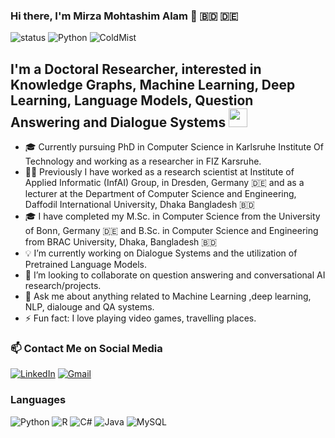 ### Hi there, I'm Mirza Mohtashim Alam 👋 🇧🇩 🇩🇪 
![status](https://img.shields.io/badge/status-up-brightgreen) ![Python](https://img.shields.io/badge/Python-%E2%99%A5%EF%B8%8F-green)  <img src="https://komarev.com/ghpvc/?username=ColdMist" alt="ColdMist" /> 
## I'm a Doctoral Researcher, interested in Knowledge Graphs, Machine Learning, Deep Learning, Language Models, Question Answering and Dialogue Systems  <img src="https://emojis.slackmojis.com/emojis/images/1531849430/4246/blob-sunglasses.gif?1531849430" width="30"/>
- 🎓 Currently pursuing PhD in Computer Science in Karlsruhe Institute Of Technology and working as a researcher in FIZ Karsruhe. 
- 🧑‍💻 Previously I have worked as a research scientist at Institute of Applied Informatic (InfAI)  Group, in Dresden, Germany 🇩🇪 and as a lecturer at the Department of Computer Science and Engineering, Daffodil International University, Dhaka Bangladesh 🇧🇩
- 🎓 I have completed my M.Sc. in Computer Science from the University of Bonn, Germany 🇩🇪 and B.Sc. in Computer Science and Engineering from BRAC University, Dhaka, Bangladesh 🇧🇩
- 💡 I’m currently working on Dialogue Systems and the utilization of Pretrained Language Models.
- 🤝 I’m looking to collaborate on question answering and conversational AI research/projects.
- 💬 Ask me about anything related to Machine Learning ,deep learning, NLP, dialouge and QA systems.
- ⚡ Fun fact: I love playing video games, travelling places. 
### 📫 Contact Me on Social Media 
<p><a href="https://www.linkedin.com/in/mirza09" target="_blank"><img alt="LinkedIn" src="https://img.shields.io/badge/linkedin-%230077B5.svg?&style=for-the-badge&logo=linkedin&logoColor=white" /></a> 
<a href="mailto:turzo.mohtasim@gmail.com" target="_blank"><img alt="Gmail" src="https://img.shields.io/badge/gmail-D14836?&style=for-the-badge&logo=gmail&logoColor=white"/></a>
</p>


### Languages

![Python](https://img.shields.io/badge/python-3670A0?style=for-the-badge&logo=python&logoColor=ffdd54)
![R](https://img.shields.io/badge/r-%23276DC3.svg?style=for-the-badge&logo=r&logoColor=white)
![C#](https://img.shields.io/badge/c%23-%23239120.svg?style=for-the-badge&logo=c-sharp&logoColor=white)
![Java](https://img.shields.io/badge/java-%23ED8B00.svg?style=for-the-badge&logo=java&logoColor=white)
![MySQL](https://img.shields.io/badge/mysql-%2300f.svg?style=for-the-badge&logo=mysql&logoColor=white)


